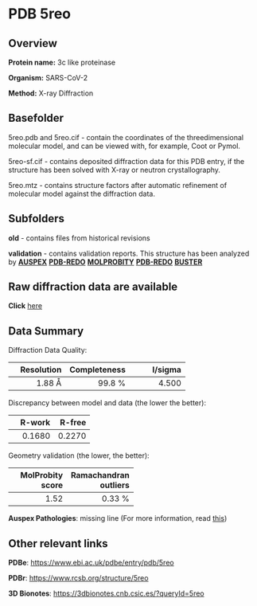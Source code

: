 # PDB 5reo

## Overview

**Protein name:** 3c like proteinase

**Organism:** SARS-CoV-2

**Method:** X-ray Diffraction

## Basefolder

5reo.pdb and 5reo.cif - contain the coordinates of the threedimensional molecular model, and can be viewed with, for example, Coot or Pymol.

5reo-sf.cif - contains deposited diffraction data for this PDB entry, if the structure has been solved with X-ray or neutron crystallography.

5reo.mtz - contains structure factors after automatic refinement of molecular model against the diffraction data.

## Subfolders



**old** - contains files from historical revisions

**validation** - contains validation reports. This structure has been analyzed by [**AUSPEX**](https://github.com/thorn-lab/coronavirus_structural_task_force/tree/master/pdb/3c_like_proteinase/SARS-CoV-2/5reo/validation/auspex) [**PDB-REDO**](https://github.com/thorn-lab/coronavirus_structural_task_force/tree/master/pdb/3c_like_proteinase/SARS-CoV-2/5reo/validation/pdb-redo) [**MOLPROBITY**](https://github.com/thorn-lab/coronavirus_structural_task_force/tree/master/pdb/3c_like_proteinase/SARS-CoV-2/5reo/validation/molprobity) [**PDB-REDO**](https://github.com/thorn-lab/coronavirus_structural_task_force/blob/master/pdb/3c_like_proteinase/SARS-CoV-2/5reo/validation/Xtriage_output.log) [**BUSTER**](https://www.globalphasing.com/buster/wiki/index.cgi?Covid19Pdb5REO)

## Raw diffraction data are available

**Click** [here](https://zenodo.org/record/3730956) 

## Data Summary
Diffraction Data Quality:

|   | Resolution | Completeness| I/sigma |
|---|-------------:|----------------:|--------------:|
|   |1.88 Å|99.8  %|<img width=50/>4.500|

Discrepancy between model and data (the lower the better):

|   | **R-work**| **R-free**   
|---|-------------:|----------------:|           
||  0.1680|  0.2270|

Geometry validation (the lower, the better):

|   |**MolProbity<br>score**| **Ramachandran<br>outliers** 
|---|-------------:|----------------:|
||  1.52|  0.33 %|

**Auspex Pathologies**: missing line (For more information, read [this](https://github.com/thorn-lab/coronavirus_structural_task_force/blob/master/pdb/3c_like_proteinase/SARS-CoV-2/5reo/validation/auspex/5reo_auspex_comments.txt))

 



## Other relevant links 
**PDBe**:  https://www.ebi.ac.uk/pdbe/entry/pdb/5reo
 
**PDBr**: https://www.rcsb.org/structure/5reo 

**3D Bionotes**: https://3dbionotes.cnb.csic.es/?queryId=5reo

